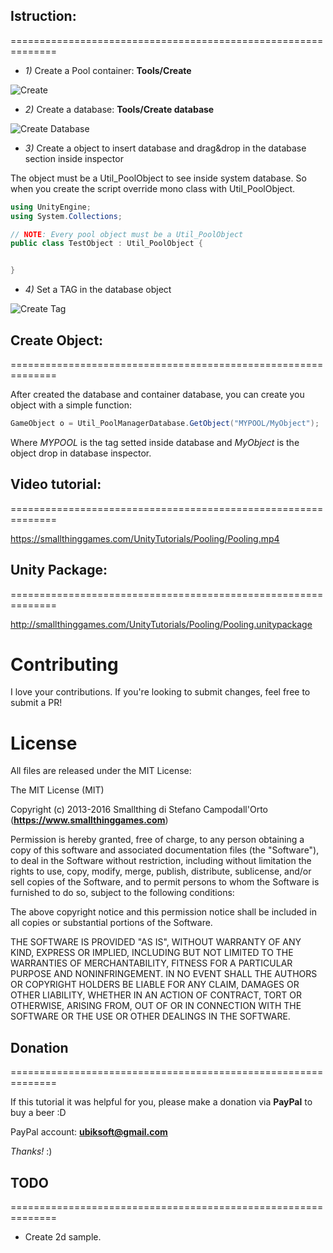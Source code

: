 
## Istruction:
==============================================================

* *1)* Create a Pool container: **Tools/Create**

![Create](https://smallthinggames.com/UnityTutorials/Pooling/s1.png)






* *2)* Create a database: **Tools/Create database**

![Create Database](https://smallthinggames.com/UnityTutorials/Pooling/s2.png)






* *3)* Create a object to insert database and drag&drop in the database section inside inspector

The object must be a Util_PoolObject to see inside system database. So when you create the script override mono class with
Util_PoolObject.

```c#
using UnityEngine;
using System.Collections;

// NOTE: Every pool object must be a Util_PoolObject
public class TestObject : Util_PoolObject {


}
```

* *4)* Set a TAG in the database object

![Create Tag](https://smallthinggames.com/UnityTutorials/Pooling/s3.png)






## Create Object:
==============================================================

After created the database and container database, you can create you object with a simple function:

```c#
GameObject o = Util_PoolManagerDatabase.GetObject("MYPOOL/MyObject");
```

Where *MYPOOL* is the tag setted inside database and *MyObject* is the object drop in database inspector.



## Video tutorial:
==============================================================

https://smallthinggames.com/UnityTutorials/Pooling/Pooling.mp4



## Unity Package:
==============================================================

http://smallthinggames.com/UnityTutorials/Pooling/Pooling.unitypackage


# Contributing

I love your contributions. If you're looking to submit changes, feel free to submit a PR!


# License

All files are released under the MIT License:

The MIT License (MIT)

Copyright (c) 2013-2016 Smallthing di Stefano Campodall'Orto (**https://www.smallthinggames.com**)

Permission is hereby granted, free of charge, to any person obtaining a copy
of this software and associated documentation files (the "Software"), to deal
in the Software without restriction, including without limitation the rights
to use, copy, modify, merge, publish, distribute, sublicense, and/or sell
copies of the Software, and to permit persons to whom the Software is
furnished to do so, subject to the following conditions:

The above copyright notice and this permission notice shall be included in
all copies or substantial portions of the Software.

THE SOFTWARE IS PROVIDED "AS IS", WITHOUT WARRANTY OF ANY KIND, EXPRESS OR
IMPLIED, INCLUDING BUT NOT LIMITED TO THE WARRANTIES OF MERCHANTABILITY,
FITNESS FOR A PARTICULAR PURPOSE AND NONINFRINGEMENT. IN NO EVENT SHALL THE
AUTHORS OR COPYRIGHT HOLDERS BE LIABLE FOR ANY CLAIM, DAMAGES OR OTHER
LIABILITY, WHETHER IN AN ACTION OF CONTRACT, TORT OR OTHERWISE, ARISING FROM,
OUT OF OR IN CONNECTION WITH THE SOFTWARE OR THE USE OR OTHER DEALINGS IN
THE SOFTWARE.



## Donation
==============================================================

If this tutorial it was helpful for you, please make a donation via **PayPal** to buy a beer :D

PayPal account: **ubiksoft@gmail.com**

*Thanks!* :)




## TODO
==============================================================

* Create 2d sample.

